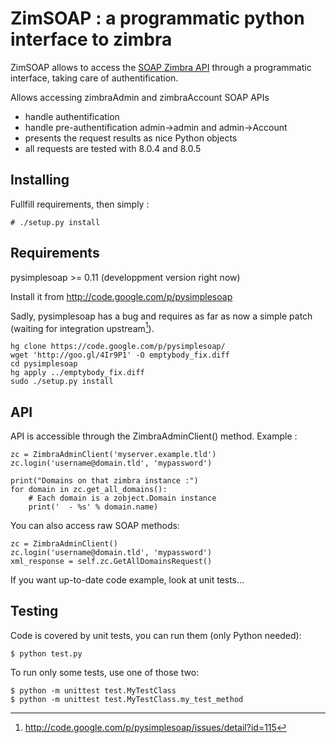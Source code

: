 ZimSOAP : a programmatic python interface to zimbra
===================================================

ZimSOAP allows to access the [SOAP Zimbra API] through a programmatic interface,
taking care of authentification.

Allows accessing zimbraAdmin and zimbraAccount SOAP APIs

 - handle authentification
 - handle pre-authentification admin->admin and admin->Account
 - presents the request results as nice Python objects
 - all requests are tested with 8.0.4 and 8.0.5

[SOAP Zimbra API]: http://files.zimbra.com/docs/soap_api/8.0.4/soap-docs-804/api-reference/index.html

Installing
----------

Fullfill requirements, then simply :

    # ./setup.py install


Requirements
------------

pysimplesoap >= 0.11 (developpment version right now)

Install it from http://code.google.com/p/pysimplesoap

Sadly, pysimplesoap has a bug and requires as far as now a simple patch (waiting
for integration upstream[^1]).

    hg clone https://code.google.com/p/pysimplesoap/
    wget 'http://goo.gl/4Ir9P1' -O emptybody_fix.diff
	cd pysimplesoap
	hg apply ../emptybody_fix.diff
	sudo ./setup.py install



API
---

API is accessible through the ZimbraAdminClient() method. Example :

    zc = ZimbraAdminClient('myserver.example.tld')
    zc.login('username@domain.tld', 'mypassword')

    print("Domains on that zimbra instance :")
    for domain in zc.get_all_domains():
        # Each domain is a zobject.Domain instance
        print('  - %s' % domain.name)

You can also access raw SOAP methods:

    zc = ZimbraAdminClient()
    zc.login('username@domain.tld', 'mypassword')
    xml_response = self.zc.GetAllDomainsRequest()


If you want up-to-date code example, look at unit tests...


Testing
-------

Code is covered by unit tests, you can run them (only Python needed):

    $ python test.py

To run only some tests, use one of those two:

    $ python -m unittest test.MyTestClass
    $ python -m unittest test.MyTestClass.my_test_method


[^1]: http://code.google.com/p/pysimplesoap/issues/detail?id=115
